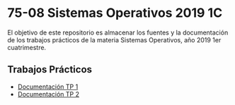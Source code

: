 # 75-08 Sistemas Operativos 2019 1C
El objetivo de este repositorio es almacenar los fuentes y la documentación de los trabajos prácticos de la materia Sistemas Operativos, año 2019 1er cuatrimestre.

## Trabajos Prácticos
* [Documentación TP 1](tp1/README.md)
* [Documentación TP 2](tp2/README.md)
